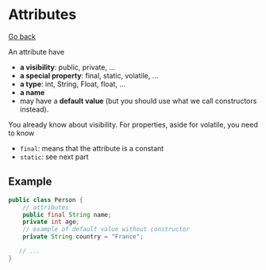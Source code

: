 # Attributes

[Go back](..)

An attribute have

* **a visibility**: public, private, ...
* **a special property**: final, static, volatile, ...
* **a type**: int, String, Float, float, ...
* **a name**
* may have a **default value** (but you should
  use what we call constructors instead).

You already know about visibility. For properties,
aside for volatile, you need to know

* `final`: means that the attribute is a constant
* ``static``: see next part

## Example

```java
public class Person {
    // attributes
    public final String name;
    private int age;
    // example of default value without constructor
    private String country = "France";

   // ...
}
```